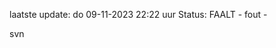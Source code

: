 laatste update: 
do 09-11-2023 22:22   uur 
Status: FAALT - fout - 
<div class="service R">svn</div>